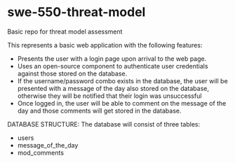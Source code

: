 # swe-550-threat-model
Basic repo for threat model assessment

This represents a basic web application with the following features:
- Presents the user with a login page upon arrival to the web page.
- Uses an open-source component to authenticate user credentials against those stored on the database.
- If the username/password combo exists in the database, the user will be presented with a message of the day also stored on the database, otherwise they will be notified that their login was unsuccessful
- Once logged in, the user will be able to comment on the message of the day and those comments will get stored in the database.

DATABASE STRUCTURE:
The database will consist of three tables:
- users
- message_of_the_day
- mod_comments
